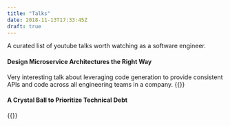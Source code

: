 ```yaml
---
title: "Talks"
date: 2018-11-13T17:33:45Z
draft: true
---
```


A curated list of youtube talks worth watching as a software engineer.

#### Design Microservice Architectures the Right Way
Very interesting talk about leveraging code generation to provide consistent
APIs and code across all engineering teams in a company.
{{<youtube j6ow-UemzBc>}}


#### A Crystal Ball to Prioritize Technical Debt
{{<youtube SdUewLCHWvU>}}